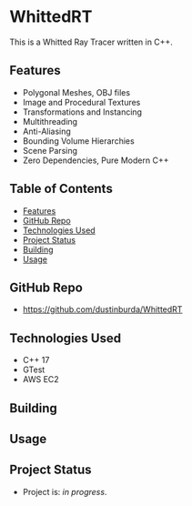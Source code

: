 # WhittedRT
This is a Whitted Ray Tracer written in C++.

## Features

* Polygonal Meshes, OBJ files
* Image and Procedural Textures
* Transformations and Instancing
* Multithreading
* Anti-Aliasing
* Bounding Volume Hierarchies
* Scene Parsing
* Zero Dependencies, Pure Modern C++

## Table of Contents

- [Features](#features)
- [GitHub Repo](#github-repo)
- [Technologies Used](#technologies-used)
- [Project Status](#project-status)
- [Building](#building)
- [Usage](#usage)

## GitHub Repo

- https://github.com/dustinburda/WhittedRT

## Technologies Used

- C++ 17
- GTest
- AWS EC2


## Building

## Usage

## Project Status

- Project is: _in progress_.